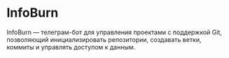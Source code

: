 # InfoBurn
 InfoBurn — телеграм-бот для управления проектами с поддержкой Git, позволяющий инициализировать репозитории, создавать ветки, коммиты и управлять доступом к данным.
